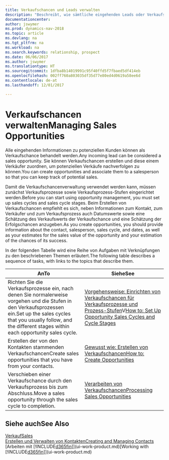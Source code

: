 ```yaml
---
title: Verkaufschancen und Leads verwalten
description: "Beschreibt, wie sämtliche eingehenden Leads oder Verkaufschancen in Dynamics NAV verwaltet werden und verknüpft die Verkaufschance mit einem Vertriebsmitarbeiter, um die potenziellen Verkäufe nachverfolgen zu können."
documentationcenter: 
author: jswymer
ms.prod: dynamics-nav-2018
ms.topic: article
ms.devlang: na
ms.tgt_pltfrm: na
ms.workload: na
ms.search.keywords: relationship, prospect
ms.date: 06/06/2017
ms.author: jswymer
ms.translationtype: HT
ms.sourcegitcommit: 1dfba8b14019991c95f40ffd5f7fbaed5df414eb
ms.openlocfilehash: 002ff760a803035df35d77e80ed4d0619a58ee6d
ms.contentlocale: de-at
ms.lasthandoff: 12/01/2017

---
```

# <a name="managing-sales-opportunities"></a><span data-ttu-id="1fc23-103">Verkaufschancen verwalten</span><span class="sxs-lookup"><span data-stu-id="1fc23-103">Managing Sales Opportunities</span></span>
<span data-ttu-id="1fc23-104">Alle eingehenden Informationen zu potenziellen Kunden können als Verkaufschance behandelt werden.</span><span class="sxs-lookup"><span data-stu-id="1fc23-104">Any incoming lead can be considered a sales opportunity.</span></span> <span data-ttu-id="1fc23-105">Sie können Verkaufschancen erstellen und diese einem Verkäufer zuordnen, um potenziellen Verkäufe nachverfolgen zu können.</span><span class="sxs-lookup"><span data-stu-id="1fc23-105">You can create opportunities and associate them to a salesperson so that you can keep track of potential sales.</span></span>

<span data-ttu-id="1fc23-106">Damit die Verkaufschancenverwaltung verwendet werden kann, müssen zunächst Verkaufsprozesse sowie Verkaufsprozess-Stufen eingerichtet werden.</span><span class="sxs-lookup"><span data-stu-id="1fc23-106">Before you can start using opportunity management, you must set up sales cycles and sales cycle stages.</span></span> <span data-ttu-id="1fc23-107">Beim Erstellen von Verkaufschancen empfiehlt es sich, neben Informationen zum Kontakt, zum Verkäufer und zum Verkaufsprozess auch Datumswerte sowie eine Schätzung des Verkaufswerts der Verkaufschance und eine Schätzung der Erfolgschancen anzugeben.</span><span class="sxs-lookup"><span data-stu-id="1fc23-107">As you create opportunities, you should provide information about the contact, salesperson, sales cycle, and dates, as well as your estimates for the sales value of the opportunity and your estimation of the chances of its success.</span></span>

<span data-ttu-id="1fc23-108">In der folgenden Tabelle wird eine Reihe von Aufgaben mit Verknüpfungen zu den beschriebenen Themen erläutert.</span><span class="sxs-lookup"><span data-stu-id="1fc23-108">The following table describes a sequence of tasks, with links to the topics that describe them.</span></span> 

| <span data-ttu-id="1fc23-109">An</span><span class="sxs-lookup"><span data-stu-id="1fc23-109">To</span></span> | <span data-ttu-id="1fc23-110">Siehe</span><span class="sxs-lookup"><span data-stu-id="1fc23-110">See</span></span> |
| --- | --- |
| <span data-ttu-id="1fc23-111">Richten Sie die Verkaufsprozesse ein, nach denen Sie normalerweise vorgehen und die Stufen in den Verkaufsprozessen ein.</span><span class="sxs-lookup"><span data-stu-id="1fc23-111">Set up the sales cycles that you usually follow, and the different stages within each opportunity sales cycle.</span></span> |<span data-ttu-id="1fc23-112">[Vorgehensweise: Einrichten von Verkaufschancen für Verkaufsprozesse und Prozess-Stufen](marketing-how-setup-opportunity-sales-cycles-stages.md)V</span><span class="sxs-lookup"><span data-stu-id="1fc23-112">[How to: Set Up Opportunity Sales Cycles and Cycle Stages](marketing-how-setup-opportunity-sales-cycles-stages.md)</span></span> |
| <span data-ttu-id="1fc23-113">Erstellen der von den Kontakten stammenden Verkaufschancen</span><span class="sxs-lookup"><span data-stu-id="1fc23-113">Create sales opportunities that you have from your contacts.</span></span> |[<span data-ttu-id="1fc23-114">Gewusst wie: Erstellen von Verkaufschancen</span><span class="sxs-lookup"><span data-stu-id="1fc23-114">How to: Create Opportunities</span></span>](marketing-how-create-opportunities.md) |
| <span data-ttu-id="1fc23-115">Verschieben einer Verkaufschance durch den Verkaufsprozess bis zum Abschluss.</span><span class="sxs-lookup"><span data-stu-id="1fc23-115">Move a sales opportunity through the sales cycle to completion.</span></span> |[<span data-ttu-id="1fc23-116">Verarbeiten von Verkaufschancen</span><span class="sxs-lookup"><span data-stu-id="1fc23-116">Processing Sales Opportunities</span></span>](marketing-processing-sales-opportunities.md) |

## <a name="see-also"></a><span data-ttu-id="1fc23-117">Siehe auch</span><span class="sxs-lookup"><span data-stu-id="1fc23-117">See Also</span></span>
[<span data-ttu-id="1fc23-118">Verkauf</span><span class="sxs-lookup"><span data-stu-id="1fc23-118">Sales</span></span>](sales-manage-sales.md)  
[<span data-ttu-id="1fc23-119">Erstellen und Verwalten von Kontakten</span><span class="sxs-lookup"><span data-stu-id="1fc23-119">Creating and Managing Contacts</span></span>](marketing-contacts.md)  
<span data-ttu-id="1fc23-120">[Arbeiten mit [!INCLUDE[d365fin](includes/d365fin_md.md)]](ui-work-product.md)</span><span class="sxs-lookup"><span data-stu-id="1fc23-120">[Working with [!INCLUDE[d365fin](includes/d365fin_md.md)]](ui-work-product.md)</span></span>


